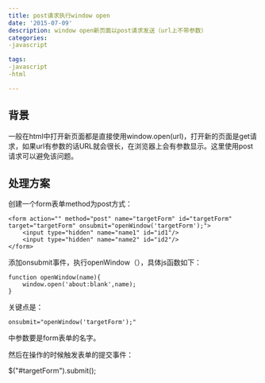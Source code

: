 ```yaml
---
title: post请求执行window open
date: '2015-07-09'
description: window open新页面以post请求发送（url上不带参数）
categories:
-javascript

tags:
-javascript
-html

---
```

## 背景 ##
一般在html中打开新页面都是直接使用window.open(url)，打开新的页面是get请求，如果url有参数的话URL就会很长，在浏览器上会有参数显示。这里使用post请求可以避免该问题。

## 处理方案 ##

创建一个form表单method为post方式：

	<form action="" method="post" name="targetForm" id="targetForm" target="targetForm" onsubmit="openWindow('targetForm');">
		<input type="hidden" name="name1" id="id1"/>
		<input type="hidden" name="name2" id="id2"/>
	</form>

添加onsubmit事件，执行openWindow（），具体js函数如下：

	function openWindow(name){    
		window.open('about:blank',name);     
	}  

关键点是：

	onsubmit="openWindow('targetForm');"

中参数要是form表单的名字。

然后在操作的时候触发表单的提交事件：

$("#targetForm").submit();